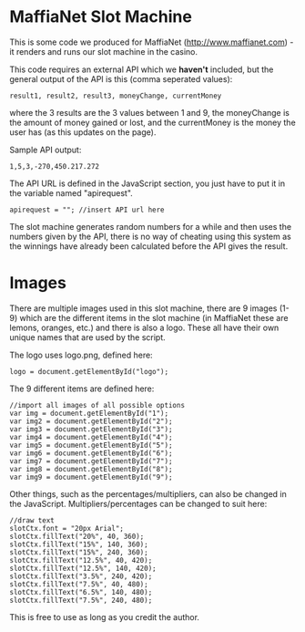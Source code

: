 # MaffiaNet Slot Machine

This is some code we produced for MaffiaNet (http://www.maffianet.com) - it renders and runs our slot machine in the casino.

This code requires an external API which we **haven't** included, but the general output of the API is this (comma seperated values):

```
result1, result2, result3, moneyChange, currentMoney
```

where the 3 results are the 3 values between 1 and 9, the moneyChange is the amount of money gained or lost, and the currentMoney is the money the user has (as this updates on the page).

Sample API output:
```
1,5,3,-270,450.217.272
```

The API URL is defined in the JavaScript section, you just have to put it in the variable named "apirequest".
```
apirequest = ""; //insert API url here
```

The slot machine generates random numbers for a while and then uses the numbers given by the API, there is no way of cheating using this system as the winnings have already been calculated before the API gives the result.

# Images

There are multiple images used in this slot machine, there are 9 images (1-9) which are the different items in the slot machine (in MaffiaNet these are lemons, oranges, etc.) and there is also a logo. These all have their own unique names that are used by the script.

The logo uses logo.png, defined here:
```
logo = document.getElementById("logo");
```

The 9 different items are defined here:
```
//import all images of all possible options
var img = document.getElementById("1");
var img2 = document.getElementById("2");
var img3 = document.getElementById("3");
var img4 = document.getElementById("4");
var img5 = document.getElementById("5");
var img6 = document.getElementById("6");
var img7 = document.getElementById("7");
var img8 = document.getElementById("8");
var img9 = document.getElementById("9");
```

Other things, such as the percentages/multipliers, can also be changed in the JavaScript.
Multipliers/percentages can be changed to suit here:
```
//draw text
slotCtx.font = "20px Arial";
slotCtx.fillText("20%", 40, 360);
slotCtx.fillText("15%", 140, 360);
slotCtx.fillText("15%", 240, 360);
slotCtx.fillText("12.5%", 40, 420);
slotCtx.fillText("12.5%", 140, 420);
slotCtx.fillText("3.5%", 240, 420);	
slotCtx.fillText("7.5%", 40, 480);	
slotCtx.fillText("6.5%", 140, 480);	
slotCtx.fillText("7.5%", 240, 480);	
```

This is free to use as long as you credit the author.